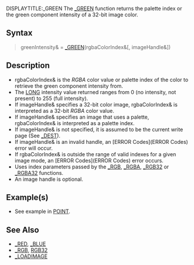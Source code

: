 DISPLAYTITLE:_GREEN
The [_GREEN](_GREEN) function returns the palette index or the green component intensity of a 32-bit image color.


## Syntax

>  greenIntensity& = [_GREEN](_GREEN)(rgbaColorIndex&[, imageHandle&])


## Description

* rgbaColorIndex& is the *RGBA* color value or palette index of the color to retrieve the green component intensity from.
* The [LONG](LONG) intensity value returned ranges from 0 (no intensity, not present) to 255 (full intensity).
* If imageHandle& specifies a 32-bit color image, rgbaColorIndex& is interpreted as a 32-bit *RGBA* color value.
* If imageHandle& specifies an image that uses a palette, rgbaColorIndex& is interpreted as a palette index.
* If imageHandle& is not specified, it is assumed to be the current write page (See [_DEST](_DEST)).
* If imageHandle& is an invalid handle, an [ERROR Codes](ERROR Codes) error will occur.
* If rgbaColorIndex& is outside the range of valid indexes for a given image mode, an [ERROR Codes](ERROR Codes) error occurs.
* Uses index parameters passed by the [_RGB](_RGB), [_RGBA](_RGBA), [_RGB32](_RGB32) or [_RGBA32](_RGBA32) functions.
* An image handle is optional.


## Example(s)
 
* See example in [POINT](POINT).


## See Also

* [_RED](_RED), [_BLUE](_BLUE)
* [_RGB](_RGB), [RGB32](RGB32)
* [_LOADIMAGE](_LOADIMAGE) 




